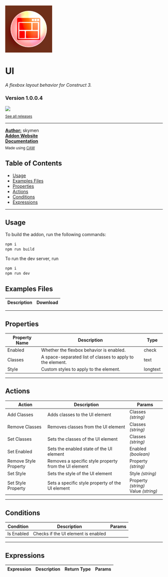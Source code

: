 <img src="./examples/cover.png" width="150" /><br>
# UI
<i>A flexbox layout behavior for Construct 3.</i> <br>
### Version 1.0.0.4

[<img src="https://placehold.co/200x50/4493f8/FFF?text=Download&font=montserrat" width="200"/>](https://github.com/skymen/flexbox/releases/download/flexbox-1.0.0.4.c3addon/flexbox-1.0.0.4.c3addon)
<br>
<sub> [See all releases](https://github.com/skymen/flexbox/releases) </sub> <br>

---
<b><u>Author:</u></b> skymen <br>
<b>[Addon Website](https://www.construct.net/en/make-games/addons/1450/ui-element)</b>  <br>
<b>[Documentation](https://constructfund.github.io/construct3-ui)</b>  <br>
<sub>Made using [CAW](https://marketplace.visualstudio.com/items?itemName=skymen.caw) </sub><br>

## Table of Contents
- [Usage](#usage)
- [Examples Files](#examples-files)
- [Properties](#properties)
- [Actions](#actions)
- [Conditions](#conditions)
- [Expressions](#expressions)
---
## Usage
To build the addon, run the following commands:

```
npm i
npm run build
```

To run the dev server, run

```
npm i
npm run dev
```

## Examples Files
| Description | Download |
| --- | --- |

---
## Properties
| Property Name | Description | Type |
| --- | --- | --- |
| Enabled | Whether the flexbox behavior is enabled. | check |
| Classes | A space-separated list of classes to apply to the element. | text |
| Style | Custom styles to apply to the element. | longtext |


---
## Actions
| Action | Description | Params
| --- | --- | --- |
| Add Classes | Adds classes to the UI element | Classes             *(string)* <br> |
| Remove Classes | Removes classes from the UI element | Classes             *(string)* <br> |
| Set Classes | Sets the classes of the UI element | Classes             *(string)* <br> |
| Set Enabled | Sets the enabled state of the UI element | Enabled             *(boolean)* <br> |
| Remove Style Property | Removes a specific style property from the UI element | Property             *(string)* <br> |
| Set Style | Sets the style of the UI element | Style             *(string)* <br> |
| Set Style Property | Sets a specific style property of the UI element | Property             *(string)* <br>Value             *(string)* <br> |


---
## Conditions
| Condition | Description | Params
| --- | --- | --- |
| Is Enabled | Checks if the UI element is enabled |  |


---
## Expressions
| Expression | Description | Return Type | Params
| --- | --- | --- | --- |
